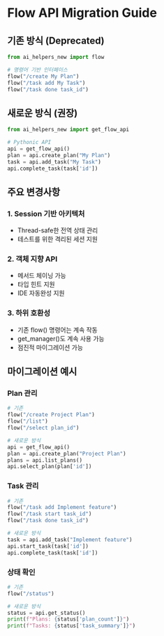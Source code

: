 # Flow API Migration Guide

## 기존 방식 (Deprecated)
```python
from ai_helpers_new import flow

# 명령어 기반 인터페이스
flow("/create My Plan")
flow("/task add My Task")
flow("/task done task_id")
```

## 새로운 방식 (권장)
```python
from ai_helpers_new import get_flow_api

# Pythonic API
api = get_flow_api()
plan = api.create_plan("My Plan")
task = api.add_task("My Task")
api.complete_task(task['id'])
```

## 주요 변경사항

### 1. Session 기반 아키텍처
- Thread-safe한 전역 상태 관리
- 테스트를 위한 격리된 세션 지원

### 2. 객체 지향 API
- 메서드 체이닝 가능
- 타입 힌트 지원
- IDE 자동완성 지원

### 3. 하위 호환성
- 기존 flow() 명령어는 계속 작동
- get_manager()도 계속 사용 가능
- 점진적 마이그레이션 가능

## 마이그레이션 예시

### Plan 관리
```python
# 기존
flow("/create Project Plan")
flow("/list")
flow("/select plan_id")

# 새로운 방식
api = get_flow_api()
plan = api.create_plan("Project Plan")
plans = api.list_plans()
api.select_plan(plan['id'])
```

### Task 관리
```python
# 기존
flow("/task add Implement feature")
flow("/task start task_id")
flow("/task done task_id")

# 새로운 방식
task = api.add_task("Implement feature")
api.start_task(task['id'])
api.complete_task(task['id'])
```

### 상태 확인
```python
# 기존
flow("/status")

# 새로운 방식
status = api.get_status()
print(f"Plans: {status['plan_count']}")
print(f"Tasks: {status['task_summary']}")
```
